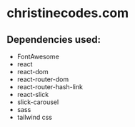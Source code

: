 # christinecodes.com

## Dependencies used:
- FontAwesome
- react
- react-dom
- react-router-dom
- react-router-hash-link
- react-slick
- slick-carousel
- sass
- tailwind css
